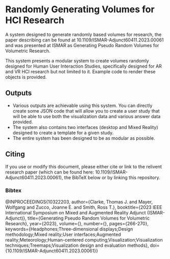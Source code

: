 # Randomly Generating Volumes for HCI Research
A system designed to generate randomly based volumes for research, the paper describing can be found at 10.1109/ISMAR-Adjunct60411.2023.00061 and was presented at ISMAR as Generating Pseudo Random Volumes for Volumetric Research.

This system presents a modular system to create volumes randomly designed for Human User Interaction Studies, specifically designed for AR and VR HCI research but not limited to it. Example code to render these objects is provided.

## Outputs
- Various outputs are achievable using this system. You can directly create some JSON code that will allow you to create a user study that will be able to use both the visualization data and various answer data provided. 
- The system also contains two interfaces (desktop and Mixed Reality) designed to create a template for a given study.
- The entire system has been designed to be as modular as possible. 

## Citing
If you use or modify this document, please either cite or link to the relivent research paper (which can be found here: 10.1109/ISMAR-Adjunct60411.2023.00061), the BibTeX below or by linking this repository.

### Bibtex
@INPROCEEDINGS{10322203,
  author={Clarke, Thomas J. and Mayer, Wolfgang and Zucco, Joanne E. and Smith, Ross T.},
  booktitle={2023 IEEE International Symposium on Mixed and Augmented Reality Adjunct (ISMAR-Adjunct)}, 
  title={Generating Pseudo Random Volumes for Volumetric Research}, 
  year={2023},
  volume={},
  number={},
  pages={266-270},
  keywords={Headphones;Three-dimensional displays;Design methodology;Mixed reality;User interfaces;Augmented reality;Meteorology;Human-centered computing;Visualization;Visualization techniques;Treemaps;Visualization design and evaluation methods},
  doi={10.1109/ISMAR-Adjunct60411.2023.00061}}
